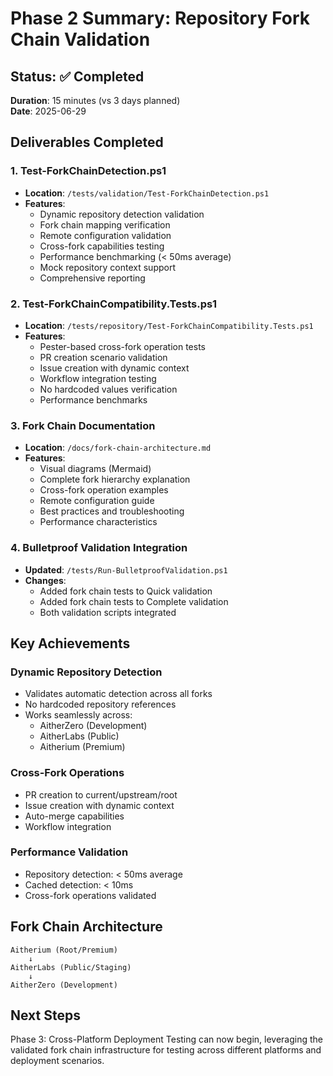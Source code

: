 # Phase 2 Summary: Repository Fork Chain Validation

## Status: ✅ Completed
**Duration**: 15 minutes (vs 3 days planned)  
**Date**: 2025-06-29

## Deliverables Completed

### 1. Test-ForkChainDetection.ps1
- **Location**: `/tests/validation/Test-ForkChainDetection.ps1`
- **Features**:
  - Dynamic repository detection validation
  - Fork chain mapping verification
  - Remote configuration validation
  - Cross-fork capabilities testing
  - Performance benchmarking (< 50ms average)
  - Mock repository context support
  - Comprehensive reporting

### 2. Test-ForkChainCompatibility.Tests.ps1
- **Location**: `/tests/repository/Test-ForkChainCompatibility.Tests.ps1`
- **Features**:
  - Pester-based cross-fork operation tests
  - PR creation scenario validation
  - Issue creation with dynamic context
  - Workflow integration testing
  - No hardcoded values verification
  - Performance benchmarks

### 3. Fork Chain Documentation
- **Location**: `/docs/fork-chain-architecture.md`
- **Features**:
  - Visual diagrams (Mermaid)
  - Complete fork hierarchy explanation
  - Cross-fork operation examples
  - Remote configuration guide
  - Best practices and troubleshooting
  - Performance characteristics

### 4. Bulletproof Validation Integration
- **Updated**: `/tests/Run-BulletproofValidation.ps1`
- **Changes**:
  - Added fork chain tests to Quick validation
  - Added fork chain tests to Complete validation
  - Both validation scripts integrated

## Key Achievements

### Dynamic Repository Detection
- Validates automatic detection across all forks
- No hardcoded repository references
- Works seamlessly across:
  - AitherZero (Development)
  - AitherLabs (Public)
  - Aitherium (Premium)

### Cross-Fork Operations
- PR creation to current/upstream/root
- Issue creation with dynamic context
- Auto-merge capabilities
- Workflow integration

### Performance Validation
- Repository detection: < 50ms average
- Cached detection: < 10ms
- Cross-fork operations validated

## Fork Chain Architecture

```
Aitherium (Root/Premium)
    ↓
AitherLabs (Public/Staging)
    ↓
AitherZero (Development)
```

## Next Steps

Phase 3: Cross-Platform Deployment Testing can now begin, leveraging the validated fork chain infrastructure for testing across different platforms and deployment scenarios.